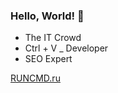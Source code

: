 ### Hello, World! 👋


- The IT Crowd
- Ctrl + V _ Developer
- SEO Expert

[RUNCMD.ru](https://runcmd.ru)

